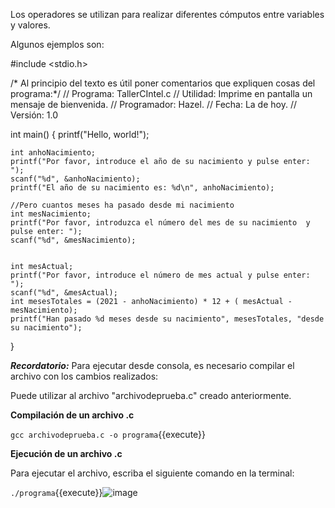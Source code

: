 

Los operadores se utilizan para realizar diferentes cómputos entre variables y valores.

Algunos ejemplos son:

#include <stdio.h>


/* Al principio del texto es útil poner comentarios que
expliquen cosas del programa:*/
// Programa: TallerCIntel.c
// Utilidad: Imprime en pantalla un mensaje de bienvenida.
// Programador: Hazel.
// Fecha: La de hoy.
// Versión: 1.0


int main() {
    printf("Hello, world!");

	int anhoNacimiento;
	printf("Por favor, introduce el año de su nacimiento y pulse enter: ");
	scanf("%d", &anhoNacimiento); 
	printf("El año de su nacimiento es: %d\n", anhoNacimiento);

	//Pero cuantos meses ha pasado desde mi nacimiento 
	int mesNacimiento;
	printf("Por favor, introduzca el número del mes de su nacimiento  y pulse enter: ");
	scanf("%d", &mesNacimiento); 

	
	int mesActual;
	printf("Por favor, introduce el número de mes actual y pulse enter: ");
	scanf("%d", &mesActual); 
	int mesesTotales = (2021 - anhoNacimiento) * 12 + ( mesActual - mesNacimiento);
	printf("Han pasado %d meses desde su nacimiento", mesesTotales, "desde su nacimiento");
	
}

***Recordatorio:*** Para ejecutar desde consola, es necesario compilar el archivo con los cambios realizados:

Puede utilizar al archivo "archivodeprueba.c" creado anteriormente. 

**Compilación de un archivo .c**

`gcc archivodeprueba.c -o programa`{{execute}}

**Ejecución de un archivo .c**

Para ejecutar el archivo, escriba el siguiente comando en la terminal:

`./programa`{{execute}}![image](https://user-images.githubusercontent.com/70983699/144491673-a7a9d377-68c8-4bbf-971d-49e660e3975f.png)

